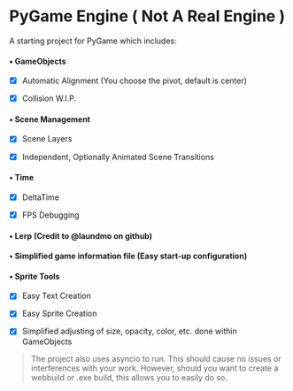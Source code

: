 
# PyGame Engine ( Not A Real Engine )
A starting project for PyGame which includes:


#### • GameObjects
- [x] Automatic Alignment (You choose the pivot, default is center)
- [x] Collision W.I.P.


#### • Scene Management
- [x] Scene Layers
- [x] Independent, Optionally Animated Scene Transitions


#### • Time
- [x] DeltaTime
- [x] FPS Debugging


#### • Lerp (Credit to @laundmo on github)


#### • Simplified game information file (Easy start-up configuration)


#### • Sprite Tools
- [x] Easy Text Creation
- [x] Easy Sprite Creation
- [x] Simplified adjusting of size, opacity, color, etc. done within GameObjects



> The project also uses asyncio to run. This should cause no issues or interferences with your work. However, should you want to create a webbuild or .exe build, this allows you to easily do so.
